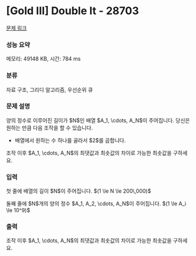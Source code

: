 # [Gold III] Double It - 28703 

[문제 링크](https://www.acmicpc.net/problem/28703) 

### 성능 요약

메모리: 49148 KB, 시간: 784 ms

### 분류

자료 구조, 그리디 알고리즘, 우선순위 큐

### 문제 설명

<p>양의 정수로 이루어진 길이가 $N$인 배열 $A_1, \cdots, A_N$이 주어집니다. 당신은 원하는 만큼 다음 조작을 할 수 있습니다.</p>

<ul>
	<li>배열에서 원하는 수 하나를 골라서 $2$를 곱합니다.</li>
</ul>

<p>조작 이후 $A_1, \cdots, A_N$의 최댓값과 최솟값의 차이로 가능한 최솟값을 구하세요.</p>

### 입력 

 <p>첫 줄에 배열의 길이 $N$이 주어집니다. $(1 \le N \le 200\,000)$</p>

<p>둘째 줄에 $N$개의 양의 정수 $A_1, A_2, \cdots, A_N$이 주어집니다. $(1 \le A_i \le 10^9)$</p>

### 출력 

 <p>조작 이후 $A_1, \cdots, A_N$의 최댓값과 최솟값의 차이로 가능한 최솟값을 구하세요.</p>

